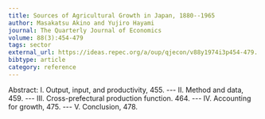 ```yaml
---
title: Sources of Agricultural Growth in Japan, 1880--1965
author: Masakatsu Akino and Yujiro Hayami
journal: The Quarterly Journal of Economics
volume: 88(3):454-479
tags: sector
external_url: https://ideas.repec.org/a/oup/qjecon/v88y1974i3p454-479..html
bibtype: article
category: reference
---
```

Abstract: I. Output, input, and productivity, 455. --- II. Method and data, 459. --- III. Cross-prefectural production function. 464. --- IV. Accounting for growth, 475. --- V. Conclusion, 478.
